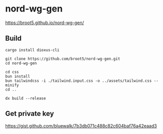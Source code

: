 # nord-wg-gen

https://broot5.github.io/nord-wg-gen/

## Build

```console
cargo install dioxus-cli

git clone https://github.com/broot5/nord-wg-gen.git
cd nord-wg-gen

cd css
bun install
bun tailwindcss -i ./tailwind.input.css -o ../assets/tailwind.css --minify
cd ..

dx build --release
```

## Get private key

https://gist.github.com/bluewalk/7b3db071c488c82c604baf76a42eaad3
